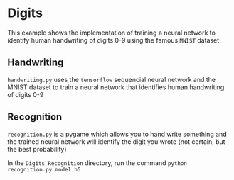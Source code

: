 # Digits

This example shows the implementation of training a neural network to identify human handwriting of digits 0-9 using the famous `MNIST` dataset

## Handwriting

`handwriting.py` uses the `tensorflow` sequencial neural network and the MNIST dataset to train a neural network that identifies human handwriting of digits 0-9

## Recognition

`recognition.py` is a pygame which allows you to hand write something and the trained neural network will identify the digit you wrote (not certain, but the best probability)

In the `Digits Recognition` directory, run the command `python recognition.py model.h5`

